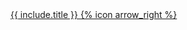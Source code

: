 <a href="{{ include.url }}" title="{{ include.title }}" class="group font-bold text-sc-blue-1 flex items-center whitespace-nowrap justify-end lg:justify-start">
  <span>{{ include.title }}</span>
  <span class="ml-4 transform group-hover:translate-x-1 duration-200 ease-out">{% icon arrow_right %}</span>
</a>
